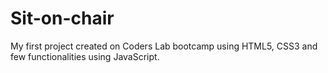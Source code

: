 # Sit-on-chair

My first project created on Coders Lab bootcamp using HTML5, CSS3 and few functionalities using JavaScript.

